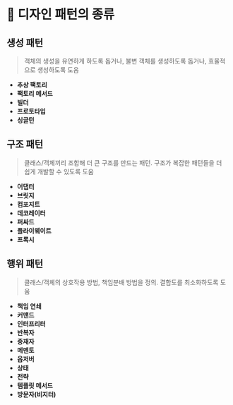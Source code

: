 # 📝 디자인 패턴의 종류

## 생성 패턴

> 객체의 생성을 유연하게 하도록 돕거나, 불변 객체를 생성하도록 돕거나, 효율적으로 생성하도록 도움

- **추상 팩토리**
- **팩토리 메서드**
- **빌더**
- **프로토타입**
- **싱글턴**

## 구조 패턴

> 클래스/객체끼리 조합해 더 큰 구조를 만드는 패턴. 구조가 복잡한 패턴들을 더 쉽게 개발할 수 있도록 도움

- **어댑터**
- **브릿지**
- **컴포지트**
- **데코레이터**
- **퍼싸드**
- **플라이웨이트**
- **프록시**

## 행위 패턴

> 클래스/객체의 상호작용 방법, 책임분배 방법을 정의. 결합도를 최소화하도록 도움

- **책임 연쇄**
- **커맨드**
- **인터프리터**
- **반복자**
- **중재자**
- **메멘토**
- **옵저버**
- **상태**
- **전략**
- **템플릿 메서드**
- **방문자(비지터)**
